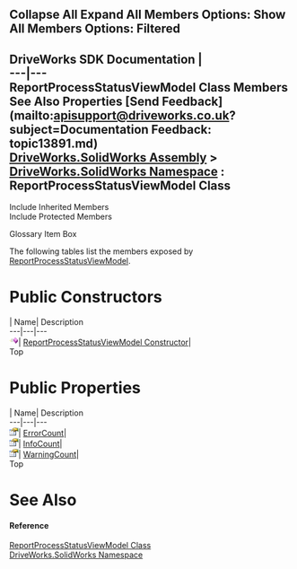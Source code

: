        

 Collapse All Expand All  Members Options: Show All  Members Options: Filtered   
---  
DriveWorks SDK Documentation  |   
---|---  
ReportProcessStatusViewModel Class Members   
See Also Properties [Send Feedback](mailto:apisupport@driveworks.co.uk?subject=Documentation Feedback: topic13891.md)  
[DriveWorks.SolidWorks Assembly](topic13342.md) > [DriveWorks.SolidWorks Namespace](topic13345.md) : ReportProcessStatusViewModel Class  
---  
  
Include Inherited Members    
Include Protected Members  


Glossary Item Box

The following tables list the members exposed by [ReportProcessStatusViewModel](topic13891.md).

# Public Constructors

| Name| Description  
---|---|---  
![Public Constructor](dotnetimages/publicConstructor.gif)| [ReportProcessStatusViewModel Constructor](topic13897.md)|   
Top

# Public Properties

| Name| Description  
---|---|---  
![Public Property](dotnetimages/publicProperty.gif)| [ErrorCount](topic13898.md)|   
![Public Property](dotnetimages/publicProperty.gif)| [InfoCount](topic13899.md)|   
![Public Property](dotnetimages/publicProperty.gif)| [WarningCount](topic13900.md)|   
Top

# See Also

#### Reference

[ReportProcessStatusViewModel Class](topic13891.md)   
[DriveWorks.SolidWorks Namespace](topic13345.md)


